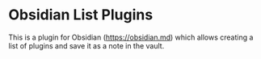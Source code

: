 # Obsidian List Plugins

This is a plugin for Obsidian (https://obsidian.md) which allows creating a list of plugins and save it as a note in the vault.